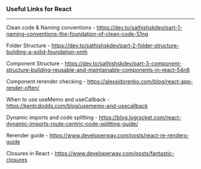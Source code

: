 ### Useful Links for React
---

Clean code & Naming conventions - https://dev.to/sathishskdev/part-1-naming-conventions-the-foundation-of-clean-code-51ng

Folder Structure - https://dev.to/sathishskdev/part-2-folder-structure-building-a-solid-foundation-omh

Component Structure - https://dev.to/sathishskdev/part-3-component-structure-building-reusable-and-maintainable-components-in-react-54n6

Component rerender checking - https://alexsidorenko.com/blog/react-app-render-often/

When to use useMemo and useCallback - https://kentcdodds.com/blog/usememo-and-usecallback

Dynamic imports and code splitting - https://blog.logrocket.com/react-dynamic-imports-route-centric-code-splitting-guide/

Rerender guide - https://www.developerway.com/posts/react-re-renders-guide

Closures in React - https://www.developerway.com/posts/fantastic-closures
